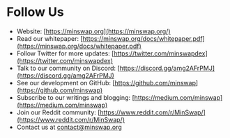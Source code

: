 # Follow Us

- Website: [https://minswap.org](https://minswap.org/)  
- Read our whitepaper: [https://minswap.org/docs/whitepaper.pdf](https://minswap.org/docs/whitepaper.pdf)  
- Follow Twitter for more updates: [https://twitter.com/minswapdex](https://twitter.com/minswapdex)  
- Talk to our community on Discord: [https://discord.gg/amg2AFrPMJ](https://discord.gg/amg2AFrPMJ)  
- See our development on GitHub: [https://github.com/minswap](https://github.com/minswap)  
- Subscribe to our writings and blogging: [https://medium.com/minswap](https://medium.com/minswap)  
- Join our Reddit community: [https://www.reddit.com/r/MinSwap/](https://www.reddit.com/r/MinSwap/)  
- Contact us at contact@minswap.org
